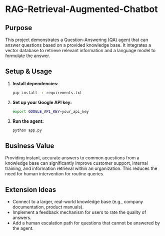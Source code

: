 # RAG-Retrieval-Augmented-Chatbot

## Purpose
This project demonstrates a Question-Answering (QA) agent that can answer questions based on a provided knowledge base. It integrates a vector database to retrieve relevant information and a language model to formulate the answer.

## Setup & Usage
1.  **Install dependencies:**
    ```bash
    pip install -r requirements.txt
    ```
2.  **Set up your Google API key:**
    ```bash
    export GOOGLE_API_KEY=your_api_key
    ```
3.  **Run the agent:**
    ```bash
    python app.py
    ```

## Business Value
Providing instant, accurate answers to common questions from a knowledge base can significantly improve customer support, internal training, and information retrieval within an organization. This reduces the need for human intervention for routine queries.

## Extension Ideas
*   Connect to a larger, real-world knowledge base (e.g., company documentation, product manuals).
*   Implement a feedback mechanism for users to rate the quality of answers.
*   Add a human escalation path for questions that cannot be answered by the agent.
